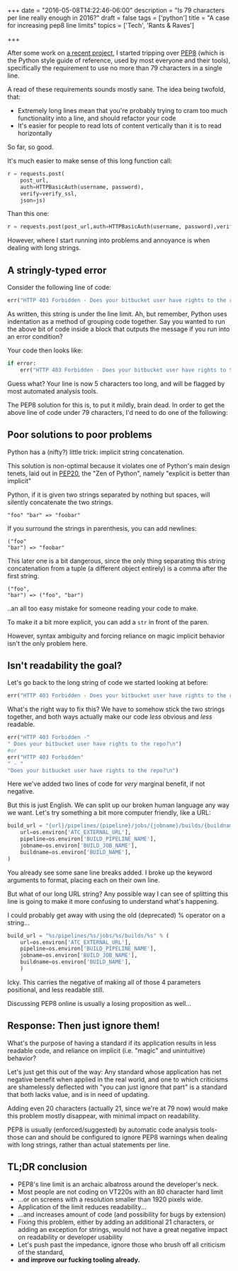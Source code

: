 +++
date = "2016-05-08T14:22:46-06:00"
description = "Is 79 characters per line really enough in 2016?"
draft = false
tags = ['python']
title = "A case for increasing pep8 line limits"
topics = ['Tech', 'Rants & Raves']

+++

After some work on
[a recent project](https://docker.io/karunamon/concourse-resource-bitbucket),
I started tripping over
[PEP8](https://www.python.org/dev/peps/pep-0008/#maximum-line-length) (which is
the Python style guide of reference, used by most everyone and their tools),
specifically the requirement to use no more than 79 characters in a single line.

A read of these requirements sounds mostly sane. The idea being twofold, that:

* Extremely long lines mean that you're probably trying to cram too much functionality into a line, and should refactor your code
* It's easier for people to read lots of content vertically than it is to read horizontally

So far, so good.

It's much easier to make sense of this long function call:

```python
r = requests.post(
    post_url,
    auth=HTTPBasicAuth(username, password),
    verify=verify_ssl,
    json=js)
```

Than this one:

```python
r = requests.post(post_url,auth=HTTPBasicAuth(username, password),verify=verify_ssl,json=js)
```
However, where I start running into problems and annoyance is
when dealing with long strings.

## A stringly-typed error

Consider the following line of code:

```python
err("HTTP 403 Forbidden - Does your bitbucket user have rights to the repo?\n")
```

As written, this string is under the line limit. Ah, but remember, Python uses
indentation as a method of grouping code together. Say you wanted to run the
above bit of code inside a block that outputs the message if you run into an
error condition?

Your code then looks like:

```python
if error:
    err("HTTP 403 Forbidden - Does your bitbucket user have rights to the repo?\n")
```

Guess what? Your line is now 5 characters too long, and will be flagged by most
automated analysis tools.

The PEP8 solution for this is, to put it mildly, brain dead. In order to get the
above line of code under 79 characters, I'd need to do one of the following:


## Poor solutions to poor problems

Python has a (nifty?) little trick: implicit string concatenation.

This solution is non-optimal because it violates one of Python's main design tenets,
laid out in [PEP20](https://www.python.org/dev/peps/pep-0020/), the "Zen of Python",
namely "explicit is better than implicit"

Python, if it is given two strings separated by nothing but spaces, will silently
concatenate the two strings.

```
"foo" "bar" => "foobar"
```

If you surround the strings in parenthesis, you can add newlines:

```
("foo"
"bar") => "foobar"
```

This later one is a bit dangerous, since the only thing separating this string
concatenation from a tuple (a different object entirely) is a comma after the
first string.

```
("foo",
"bar") => ("foo", "bar")
```

..an all too easy mistake for someone reading your code to make.

To make it a bit more explicit, you can add a `str` in front of the paren.

However, syntax ambiguity and forcing reliance on magic implicit behavior isn't
the only problem here.

## Isn't readability the goal?

Let's go back to the long string of code we started looking at before:

```python
err("HTTP 403 Forbidden - Does your bitbucket user have rights to the repo?\n")
```

What's the right way to fix this? We have to somehow stick the two strings together,
and both ways actually make our code *less* obvious and *less* readable.

```python
err("HTTP 403 Forbidden -"
" Does your bitbucket user have rights to the repo?\n")
#or
err("HTTP 403 Forbidden"
" - "
"Does your bitbucket user have rights to the repo?\n")
```

Here we've added two lines of code for *very* marginal benefit, if not negative.

But this is just English. We can split up our broken human language any way we
want. Let's try something a bit more computer friendly, like a URL:

```python
build_url = "{url}/pipelines/{pipeline}/jobs/{jobname}/builds/{buildname}".format(
    url=os.environ['ATC_EXTERNAL_URL'],
    pipeline=os.environ['BUILD_PIPELINE_NAME'],
    jobname=os.environ['BUILD_JOB_NAME'],
    buildname=os.environ['BUILD_NAME'],
)
```

You already see some sane line breaks added. I broke up the keyword arguments to
format, placing each on their own line.

But what of our long URL string? Any possible way I can see of splitting this
line is going to make it more confusing to understand what's happening.

I could probably get away with using the old (deprecated) % operator on a string...


```python
build_url = "%s/pipelines/%s/jobs/%s/builds/%s" % (
    url=os.environ['ATC_EXTERNAL_URL'],
    pipeline=os.environ['BUILD_PIPELINE_NAME'],
    jobname=os.environ['BUILD_JOB_NAME'],
    buildname=os.environ['BUILD_NAME'],
    )
```

Icky. This carries the negative of making all of those 4 parameters positional,
and less readable still.

Discussing PEP8 online is usually a losing proposition as well...

## Response: Then just ignore them!

What's the purpose of having a standard if its application results in less readable code,
and reliance on implicit (i.e. "magic" and unintuitive) behavior?

Let's just get this out of the way: Any standard whose application has net negative
benefit when applied in the real world, and one to which criticisms are shamelessly
deflected with "you can just ignore that part" is a standard that both lacks value,
and is in need of updating.

Adding even 20 characters (actually 21, since we're at 79 now) would make this
problem mostly disappear, with minimal impact on readability.

PEP8 is usually (enforced/suggested) by automatic code analysis tools- those
can and should be configured to ignore PEP8 warnings when dealing with long strings, rather
than actual statements per line.

## TL;DR conclusion

* PEP8's line limit is an archaic albatross around the developer's neck.
* Most people are not coding on VT220s with an 80 character hard limit
* ...or on screens with a resolution smaller than 1920 pixels wide.
* Application of the limit reduces readability...
* ...and increases amount of code (and possibility for bugs by extension)
* Fixing this problem, either by adding an additional 21 characters, or adding an exception for strings, would not have a great negative impact on readability or developer usability
* Let's push past the impedance, ignore those who brush off all criticism of the standard,
* **and improve our fucking tooling already.**
